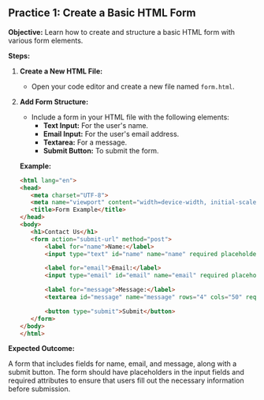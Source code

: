 ## **Practice 1: Create a Basic HTML Form**

**Objective:** Learn how to create and structure a basic HTML form with various form elements.

**Steps:**

1.  **Create a New HTML File:**
    
    -   Open your code editor and create a new file named `form.html`.
2.  **Add Form Structure:**
    
    -   Include a form in your HTML file with the following elements:
        -   **Text Input:** For the user's name.
        -   **Email Input:** For the user's email address.
        -   **Textarea:** For a message.
        -   **Submit Button:** To submit the form.
        
      **Example:**
	 ```html 
	<html lang="en">
	<head>
	    <meta charset="UTF-8">
	    <meta name="viewport" content="width=device-width, initial-scale=1.0">
	    <title>Form Example</title>
	</head>
	<body>
	    <h1>Contact Us</h1>
	    <form action="submit-url" method="post">
	        <label for="name">Name:</label>
	        <input type="text" id="name" name="name" required placeholder="Enter your name">

	        <label for="email">Email:</label>
	        <input type="email" id="email" name="email" required placeholder="Enter your email">

	        <label for="message">Message:</label>
	        <textarea id="message" name="message" rows="4" cols="50" required placeholder="Enter your message"></textarea>

	        <button type="submit">Submit</button>
	    </form>
	</body>
	</html>
	```
        
  **Expected Outcome:**

A form that includes fields for name, email, and message, along with a submit button. The form should have placeholders in the input fields and required attributes to ensure that users fill out the necessary information before submission.
<!--stackedit_data:
eyJoaXN0b3J5IjpbMTYzNDcwNTQxNywtMTE5NTczNjk1N119
-->